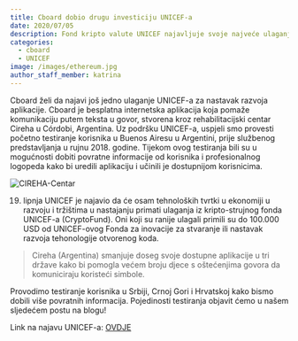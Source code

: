 ```yaml
---
title: Cboard dobio drugu investiciju UNICEF-a
date: 2020/07/05
description: Fond kripto valute UNICEF najavljuje svoje najveće ulaganje startup poduzeća u ekonomiju u razvoju i u nastajanju
categories:
  - cboard
  - UNICEF
image: /images/ethereum.jpg
author_staff_member: katrina
---
```

Cboard želi da najavi još jedno ulaganje UNICEF-a za nastavak razvoja aplikacije. Cboard je besplatna internetska aplikacija koja pomaže komunikaciju putem teksta u govor, stvorena kroz rehabilitacijski centar Cireha u Córdobi, Argentina. Uz podršku UNICEF-a, uspjeli smo provesti početno testiranje korisnika u Buenos Airesu u Argentini, prije službenog predstavljanja u rujnu 2018. godine. Tijekom ovog testiranja bili su u mogućnosti dobiti povratne informacije od korisnika i profesionalnog logopeda kako bi uredili aplikaciju i učinili je dostupnijom korisnicima.

![CIREHA-Centar](/images/cireha12.jpg)

19. lipnja UNICEF je najavio da će osam tehnoloških tvrtki u ekonomiji u razvoju i tržištima u nastajanju primati ulaganja iz kripto-strujnog fonda UNICEF-a (CryptoFund). Oni koji su ranije ulagali primili su do 100.000 USD od UNICEF-ovog Fonda za inovacije za stvaranje ili nastavak razvoja tehonologije otvorenog koda.

> Cireha (Argentina) smanjuje doseg svoje dostupne aplikacije u tri države kako bi pomogla većem broju djece s oštećenjima govora da komuniciraju koristeći simbole.

Provodimo testiranje korisnika u Srbiji, Crnoj Gori i Hrvatskoj kako bismo dobili više povratnih informacija. Pojedinosti testiranja objavit ćemo u našem sljedećem postu na blogu!

Link na najavu UNICEF-a: [OVDJE](https://www.unicef.org/press-releases/unicef-cryptocurrency-fund-announces-its-largest-investment-startups-developing-and)